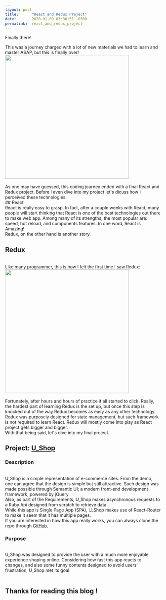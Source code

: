 ```yaml
---
layout: post
title:      "React and Redux Project"
date:       2020-01-09 03:36:51 -0500
permalink:  react_and_redux_project
---
```



<p>
Finally there!<br>

   This was a journey charged with a lot of new materials we had to learn and master ASAP, but this is finally over!
	 <img src='https://media0.giphy.com/media/7kn27lnYSAE9O/200.webp?cid=790b76117ab4a293613847964d1a9cfb6c1767769920ab13&rid=200.webp' height='400' width='400' ><br><br>
	As one may have guessed, this coding journey ended with a final React and Redux project. 
	Before I even dive into my project let's dicuss how I perceived these technologies. <br> 
	## React
	<br>React is really easy to grasp. In fact, after a couple weeks with React, many people will start thinking that React is one of  the best technologies out there to make web app. Among many of its strengths, the most popular are: speed, hot reload, and components features. In one word, React is Amazing!   <br> 
Redux, on the other hand is another story. <br> 
## Redux
<br>Like many programmer, this is how I felt the first time I saw Redux: 
<br>
<img src='https://media1.giphy.com/media/CiYImHHBivpAs/200.webp?cid=790b7611b20df131da9655eca0df5b94595a19f05acd23b9&rid=200.webp' height='400' width='400'><br> <br> 
Fortunately, after hours and hours of practice it all started to click. Really, the hardest part of learning Redux is the set up, but once this step is knocked out of the way Redux becomes as easy as any other technology. <br>
Redux was purposely designed for state management, but such  framework is not required to learn React. Redux will mostly come into play as React project gets bigger and bigger.  <br>
With that being said, let's dive into my final project. 
## Project: <a href='https://www.youtube.com/watch?v=j78QL355IkA&feature=youtu.be'>U_Shop</a>
### Description
<br>U_Shop is a simple representation of e-commerce sites. From the demo, one can agree that the design is simple but still attractive. Such design was made possible through Semantic UI; a modern front-end development framework, powered by jQuery. <br>
Also, as part of the Requirements, U_Shop makes asynchronous requests to a Ruby Api designed from scratch to retrieve data.<br> 
While this app is Single Page App (SPA), U_Shop makes use of React-Router to make it seem that it has multiple pages.<br> 
If you are interested in how this app really works, you can always clone the repo through <a href='https://github.com/armel50/u_shop'>GitHub.</a> <br>
### Purpose 
<br>U_Shop was designed to provide the user with a much more enjoyable experience shoping online. Considering how fast this app reacts to changes, and also some funny contents designed to avoid users' frustration, U_Shop met its goal. 
<br> <br> 
## Thanks for reading this blog ! 
	
</p>



